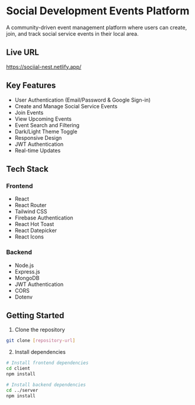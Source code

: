 # Social Development Events Platform

A community-driven event management platform where users can create, join, and track social service events in their local area.

## Live URL

https://sociial-nest.netlify.app/

## Key Features

- User Authentication (Email/Password & Google Sign-in)
- Create and Manage Social Service Events
- Join Events
- View Upcoming Events
- Event Search and Filtering
- Dark/Light Theme Toggle
- Responsive Design
- JWT Authentication
- Real-time Updates

## Tech Stack

### Frontend

- React
- React Router
- Tailwind CSS
- Firebase Authentication
- React Hot Toast
- React Datepicker
- React Icons

### Backend

- Node.js
- Express.js
- MongoDB
- JWT Authentication
- CORS
- Dotenv

## Getting Started

1. Clone the repository

```bash
git clone [repository-url]
```

2. Install dependencies

```bash
# Install frontend dependencies
cd client
npm install

# Install backend dependencies
cd ../server
npm install
```


